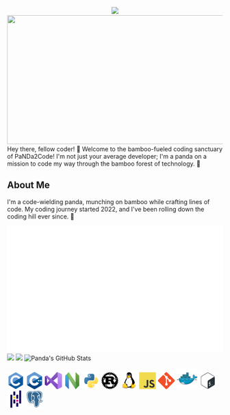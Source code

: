 <div align="center">
<img src="https://i.imgur.com/zAEJFsK.png" border="0">
<!-- <h1>🐼 PaNDa2Code 🐼</h1> -->
 
<img src="https://i.giphy.com/Rpl1sod1vCXK0L2SUN.webp" width="800" height="300"/>
<!--![](https://i.pinimg.com/736x/cd/c0/81/cdc0815900e792d5c92c9d7f6d97f313--panda-oso-panda-bears.jpg)-->
   
</div>
Hey there, fellow coder! 🚀 Welcome to the bamboo-fueled coding sanctuary of PaNDa2Code! I'm not just your average developer; I'm a panda on a mission to code my way through the bamboo forest of technology. 🎋

## About Me

<p> I'm a code-wielding panda, munching on bamboo while crafting lines of code. My coding journey started 2022, and I've been rolling down the coding hill ever since. 🐾</p>
<!--
## Skills

In the vast bamboo forest of data, I navigate with the finesse of a ninja panda, deciphering patterns and munching on insights. My data science skills include:

- **PandaNalytics:** Analyzing data with the precision of a bamboo chopstick, extracting meaningful insights from the data bamboo thicket.
- **BambooScript:** My programming language of choice (not really, but a panda can dream, right?)
- **Web DevPanda-lopment:** Building bamboo-tiful websites and applications
- **Machine Learning (Panda Style):** Training pandas to predict bamboo growth patterns 🌱🐼
-->
<!--[![Anurag's GitHub stats](https://github-readme-stats.vercel.app/api/top-langs/?username=PaNDa2code&hide=contribs,prs&theme=swift&layout=donut&exclude_repo=Leetcode,windows-rust-bindings&show_icons=true&show_owner=true)] (https://github.com/anuraghazra/github-readme-stats) --> 

![](https://raw.githubusercontent.com/panda2code/github-stats/master/generated/languages.svg#gh-dark-mode-only) 
![](https://raw.githubusercontent.com/panda2code/github-stats/master/generated/stats.svg#gh-dark-mode-only)
<img src="http://github-profile-summary-cards.vercel.app/api/cards/stats?username=panda2code&theme=onedark" />
<img src="https://github-profile-summary-cards.vercel.app/api/cards/profile-details?username=Panda2code&theme=github_dark" alt="Panda's GitHub Stats" />

<div>
 <img src="https://raw.githubusercontent.com/devicons/devicon/master/icons/c/c-original.svg" width="40" height="40">
 <img src="https://raw.githubusercontent.com/devicons/devicon/master/icons/cplusplus/cplusplus-original.svg" width="40" height="40">
 <img src="https://raw.githubusercontent.com/devicons/devicon/master/icons/visualstudio/visualstudio-original.svg" width="40" height="40">
 <img src="https://raw.githubusercontent.com/devicons/devicon/master/icons/neovim/neovim-original.svg" width="40" height="40">
 <img src="https://raw.githubusercontent.com/devicons/devicon/6910f0503efdd315c8f9b858234310c06e04d9c0/icons/python/python-original.svg" width="40" height="40">
<!--  <img src="https://raw.githubusercontent.com/devicons/devicon/6910f0503efdd315c8f9b858234310c06e04d9c0/icons/pypi/pypi-original.svg" width="40" height="40"> -->
 <img src="https://raw.githubusercontent.com/devicons/devicon/6910f0503efdd315c8f9b858234310c06e04d9c0/icons/rust/rust-original.svg" width="40" height="40">
 <img src="https://raw.githubusercontent.com/devicons/devicon/6910f0503efdd315c8f9b858234310c06e04d9c0/icons/linux/linux-original.svg" width="40" height="40">
 <img src="https://github.com/devicons/devicon/blob/master/icons/javascript/javascript-original.svg" width="40" height="40"/>
 <img src="https://raw.githubusercontent.com/devicons/devicon/6910f0503efdd315c8f9b858234310c06e04d9c0/icons/git/git-original.svg" width="40" height="40"/>
 <img src="https://raw.githubusercontent.com/devicons/devicon/master/icons/docker/docker-original.svg" width="50" height="50"/>
 <img src="https://github.com/devicons/devicon/raw/master/icons/bash/bash-original.svg" width="40" height="40"/>
 <img src="https://github.com/devicons/devicon/raw/master/icons/pandas/pandas-original.svg" width="40" height="40"/>
 <img src="https://github.com/devicons/devicon/raw/master/icons/postgresql/postgresql-plain.svg" width="40" height="40"/>

</div>
<!--
## Projects

Check out these bamboo-tastic projects I've been working on:

1. **PandaHub**
   - Description: A centralized hub for all things panda-related.
   - GitHub Repository: [Link to the repository]

2. **BambooClassifier**
   - Description: Using machine learning to classify different types of bamboo.
   - GitHub Repository: [Link to the repository]

Explore more bamboo-infused creations on [My GitHub Repositories](https://github.com/PaNDa2Code).

## Connect with Me

- **LinkedIn:** [Your LinkedIn Profile]
- **Twitter:** [Your Twitter Profile]
- **Bamboo Grove Blog:** [Your Panda-tastic Blog URL]
-->
Let's join paws and create some coding magic together! 🐼✨ Feel free to reach out if you have any bamboo-related questions or just want to share your favorite coding snack.

## Support

If you find my projects as bamboo-some as I do, don't be shy—give them a bamboo-sized ⭐️! Your support fuels my coding adventures.

## Thank You

Thanks for bamboo-zling by my GitHub profile! 🌿 Let's code, laugh, and have a panda-tastic time in the tech bamboo forest!
